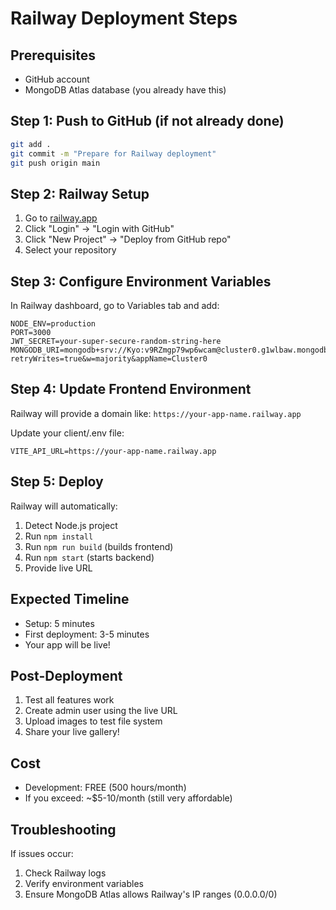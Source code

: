 # Railway Deployment Steps

## Prerequisites
- GitHub account
- MongoDB Atlas database (you already have this)

## Step 1: Push to GitHub (if not already done)
```bash
git add .
git commit -m "Prepare for Railway deployment"
git push origin main
```

## Step 2: Railway Setup
1. Go to [railway.app](https://railway.app)
2. Click "Login" → "Login with GitHub"
3. Click "New Project" → "Deploy from GitHub repo"
4. Select your repository

## Step 3: Configure Environment Variables
In Railway dashboard, go to Variables tab and add:

```
NODE_ENV=production
PORT=3000
JWT_SECRET=your-super-secure-random-string-here
MONGODB_URI=mongodb+srv://Kyo:v9RZmgp79wp6wcam@cluster0.g1wlbaw.mongodb.net/Skeleton?retryWrites=true&w=majority&appName=Cluster0
```

## Step 4: Update Frontend Environment
Railway will provide a domain like: `https://your-app-name.railway.app`

Update your client/.env file:
```
VITE_API_URL=https://your-app-name.railway.app
```

## Step 5: Deploy
Railway will automatically:
1. Detect Node.js project
2. Run `npm install`
3. Run `npm run build` (builds frontend)
4. Run `npm start` (starts backend)
5. Provide live URL

## Expected Timeline
- Setup: 5 minutes
- First deployment: 3-5 minutes
- Your app will be live!

## Post-Deployment
1. Test all features work
2. Create admin user using the live URL
3. Upload images to test file system
4. Share your live gallery!

## Cost
- Development: FREE (500 hours/month)
- If you exceed: ~$5-10/month (still very affordable)

## Troubleshooting
If issues occur:
1. Check Railway logs
2. Verify environment variables
3. Ensure MongoDB Atlas allows Railway's IP ranges (0.0.0.0/0)
